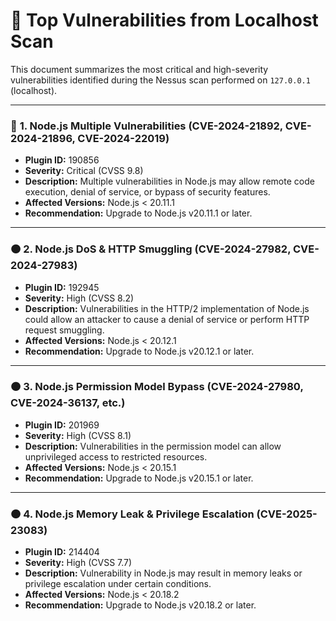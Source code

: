 
# 🔐 Top Vulnerabilities from Localhost Scan

This document summarizes the most critical and high-severity vulnerabilities identified during the Nessus scan performed on `127.0.0.1` (localhost).

---

### 🔴 **1. Node.js Multiple Vulnerabilities (CVE-2024-21892, CVE-2024-21896, CVE-2024-22019)**
- **Plugin ID:** 190856  
- **Severity:** Critical (CVSS 9.8)  
- **Description:** Multiple vulnerabilities in Node.js may allow remote code execution, denial of service, or bypass of security features.  
- **Affected Versions:** Node.js < 20.11.1  
- **Recommendation:** Upgrade to Node.js v20.11.1 or later.

---

### 🟠 **2. Node.js DoS & HTTP Smuggling (CVE-2024-27982, CVE-2024-27983)**
- **Plugin ID:** 192945  
- **Severity:** High (CVSS 8.2)  
- **Description:** Vulnerabilities in the HTTP/2 implementation of Node.js could allow an attacker to cause a denial of service or perform HTTP request smuggling.  
- **Affected Versions:** Node.js < 20.12.1  
- **Recommendation:** Upgrade to Node.js v20.12.1 or later.

---

### 🟠 **3. Node.js Permission Model Bypass (CVE-2024-27980, CVE-2024-36137, etc.)**
- **Plugin ID:** 201969  
- **Severity:** High (CVSS 8.1)  
- **Description:** Vulnerabilities in the permission model can allow unprivileged access to restricted resources.  
- **Affected Versions:** Node.js < 20.15.1  
- **Recommendation:** Upgrade to Node.js v20.15.1 or later.

---

### 🟠 **4. Node.js Memory Leak & Privilege Escalation (CVE-2025-23083)**
- **Plugin ID:** 214404  
- **Severity:** High (CVSS 7.7)  
- **Description:** Vulnerability in Node.js may result in memory leaks or privilege escalation under certain conditions.  
- **Affected Versions:** Node.js < 20.18.2  
- **Recommendation:** Upgrade to Node.js v20.18.2 or later.
